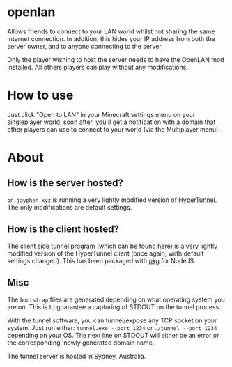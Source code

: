 # openlan
Allows friends to connect to your LAN world whilst not sharing the same internet connection. In addition, this hides your IP address from both the server owner, and to anyone connecting to the server.

Only the player wishing to host the server needs to have the OpenLAN mod installed. All others players can play without any modifications.

# How to use
Just click "Open to LAN" in your Minecraft settings menu on your singleplayer world, soon after, you'll get a notification with a domain that other players can use to connect to your world (via the Multiplayer menu).

# About
## How is the server hosted?
`on.jayphen.xyz` is running a very lightly modified version of [HyperTunnel](https://github.com/berstend/hypertunnel). The only modifications are default settings.

## How is the client hosted?
The client side tunnel program (which can be found [here](https://github.com/Jaycadox/openlan-files)) is a very lightly modified version of the HyperTunnel client (once again, wiith default settings changed). This has been packaged with [pkg](https://github.com/vercel/pkg) for NodeJS.

## Misc
The `bootstrap` files are generated depending on what operating system you are on. This is to guarantee a capturing of STDOUT on the tunnel process.

With the tunnel software, you can tunnel/expose any TCP socket on your system. Just run either: `tunnel.exe --port 1234` or `./tunnel --port 1234` depending on your OS. The next line on STDOUT will either be an error or the corresponding, newly generated domain name.

The tunnel server is hosted in Sydney, Australia.
